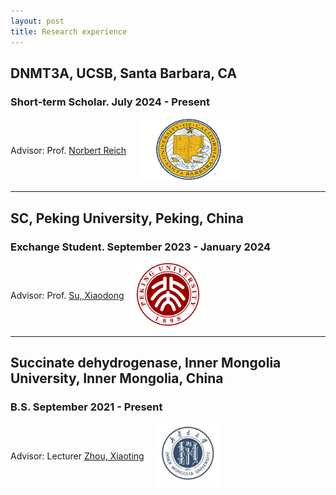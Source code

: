 ```yaml
---
layout: post
title: Research experience
---
```


## DNMT3A, UCSB, Santa Barbara, CA

### Short-term Scholar. July 2024 - Present

<div style="display: flex; align-items: center;">
  <div>
    Advisor: Prof. <a href="https://reich.chem.ucsb.edu/people/norbert-reich">Norbert Reich</a>
  </div>
  <div style="margin-left: 20px;">
    <img src="/assets/img/UCSB.gif" alt="UCSB" style="width: 160px; height: 100px;">
  </div>
</div>

---

## SC, Peking University, Peking, China

### Exchange Student. September 2023 - January 2024

<div style="display: flex; align-items: center;">
  <div>
    Advisor: Prof. <a href="https://www.bio.pku.edu.cn/enhomes/news/teacher_dis/63.html">Su, Xiaodong</a>
  </div>
  <div style="margin-left: 20px;">
    <img src="/assets/img/PKU.png" alt="PKU" style="width: 100px; height: 100px;">
  </div>
</div>

---

## Succinate dehydrogenase, Inner Mongolia University, Inner Mongolia, China

### B.S. September 2021 - Present

<div style="display: flex; align-items: center;">
  <div>
    Advisor: Lecturer <a href="https://smkxxy.imu.edu.cn/info/1043/3217.htm">Zhou, Xiaoting</a>
  </div>
  <div style="margin-left: 20px;">
    <img src="/assets/img/IMU.png" alt="IMU" style="width: 100px; height: 100px;">
  </div>
</div>
